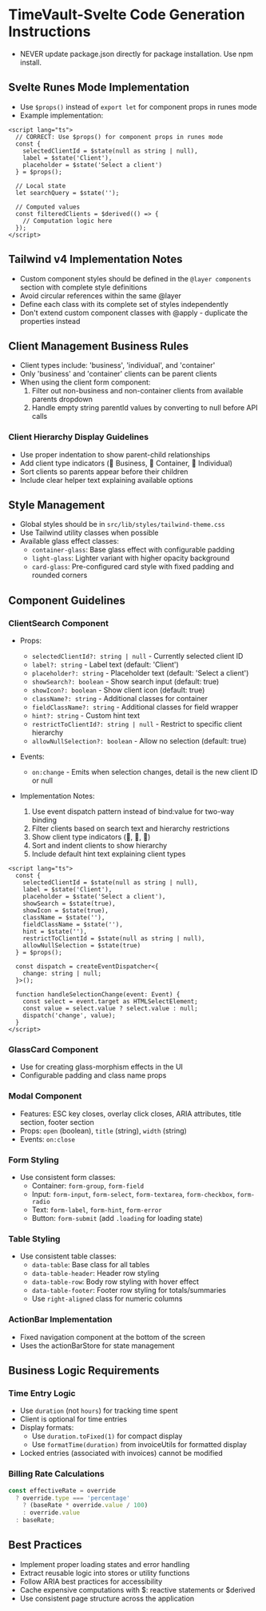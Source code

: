# TimeVault-Svelte Code Generation Instructions

- NEVER update package.json directly for package installation. Use npm install.

## Svelte Runes Mode Implementation

- Use `$props()` instead of `export let` for component props in runes mode
- Example implementation:
```svelte
<script lang="ts">
  // CORRECT: Use $props() for component props in runes mode
  const {
    selectedClientId = $state(null as string | null),
    label = $state('Client'),
    placeholder = $state('Select a client')
  } = $props();

  // Local state
  let searchQuery = $state('');
  
  // Computed values
  const filteredClients = $derived(() => {
    // Computation logic here
  });
</script>
```

## Tailwind v4 Implementation Notes
- Custom component styles should be defined in the `@layer components` section with complete style definitions
- Avoid circular references within the same @layer
- Define each class with its complete set of styles independently
- Don't extend custom component classes with @apply - duplicate the properties instead

## Client Management Business Rules
- Client types include: 'business', 'individual', and 'container'
- Only 'business' and 'container' clients can be parent clients
- When using the client form component:
  1. Filter out non-business and non-container clients from available parents dropdown
  2. Handle empty string parentId values by converting to null before API calls

### Client Hierarchy Display Guidelines
- Use proper indentation to show parent-child relationships
- Add client type indicators (🏢 Business, 📁 Container, 👤 Individual)
- Sort clients so parents appear before their children
- Include clear helper text explaining available options

## Style Management
- Global styles should be in `src/lib/styles/tailwind-theme.css`
- Use Tailwind utility classes when possible
- Available glass effect classes:
  - `container-glass`: Base glass effect with configurable padding
  - `light-glass`: Lighter variant with higher opacity background
  - `card-glass`: Pre-configured card style with fixed padding and rounded corners

## Component Guidelines

### ClientSearch Component
- Props:
  - `selectedClientId?: string | null` - Currently selected client ID
  - `label?: string` - Label text (default: 'Client')
  - `placeholder?: string` - Placeholder text (default: 'Select a client')
  - `showSearch?: boolean` - Show search input (default: true)
  - `showIcon?: boolean` - Show client icon (default: true)
  - `className?: string` - Additional classes for container
  - `fieldClassName?: string` - Additional classes for field wrapper
  - `hint?: string` - Custom hint text
  - `restrictToClientId?: string | null` - Restrict to specific client hierarchy
  - `allowNullSelection?: boolean` - Allow no selection (default: true)

- Events:
  - `on:change` - Emits when selection changes, detail is the new client ID or null

- Implementation Notes:
  1. Use event dispatch pattern instead of bind:value for two-way binding
  2. Filter clients based on search text and hierarchy restrictions
  3. Show client type indicators (🏢, 📁, 👤)
  4. Sort and indent clients to show hierarchy
  5. Include default hint text explaining client types

```svelte
<script lang="ts">
  const {
    selectedClientId = $state(null as string | null),
    label = $state('Client'),
    placeholder = $state('Select a client'),
    showSearch = $state(true),
    showIcon = $state(true),
    className = $state(''),
    fieldClassName = $state(''),
    hint = $state(''),
    restrictToClientId = $state(null as string | null),
    allowNullSelection = $state(true)
  } = $props();

  const dispatch = createEventDispatcher<{
    change: string | null;
  }>();

  function handleSelectionChange(event: Event) {
    const select = event.target as HTMLSelectElement;
    const value = select.value ? select.value : null;
    dispatch('change', value);
  }
</script>
```

### GlassCard Component
- Use for creating glass-morphism effects in the UI
- Configurable padding and class name props

### Modal Component
- Features: ESC key closes, overlay click closes, ARIA attributes, title section, footer section
- Props: `open` (boolean), `title` (string), `width` (string)
- Events: `on:close`

### Form Styling
- Use consistent form classes:
  - Container: `form-group`, `form-field`
  - Input: `form-input`, `form-select`, `form-textarea`, `form-checkbox`, `form-radio`
  - Text: `form-label`, `form-hint`, `form-error`
  - Button: `form-submit` (add `.loading` for loading state)

### Table Styling
- Use consistent table classes:
  - `data-table`: Base class for all tables
  - `data-table-header`: Header row styling 
  - `data-table-row`: Body row styling with hover effect
  - `data-table-footer`: Footer row styling for totals/summaries
  - Use `right-aligned` class for numeric columns

### ActionBar Implementation
- Fixed navigation component at the bottom of the screen
- Uses the actionBarStore for state management

## Business Logic Requirements

### Time Entry Logic
- Use `duration` (not `hours`) for tracking time spent
- Client is optional for time entries
- Display formats:
  - Use `duration.toFixed(1)` for compact display
  - Use `formatTime(duration)` from invoiceUtils for formatted display
- Locked entries (associated with invoices) cannot be modified

### Billing Rate Calculations
```typescript
const effectiveRate = override 
  ? override.type === 'percentage' 
    ? (baseRate * override.value / 100) 
    : override.value
  : baseRate;
```

## Best Practices
- Implement proper loading states and error handling
- Extract reusable logic into stores or utility functions
- Follow ARIA best practices for accessibility
- Cache expensive computations with $: reactive statements or $derived
- Use consistent page structure across the application
